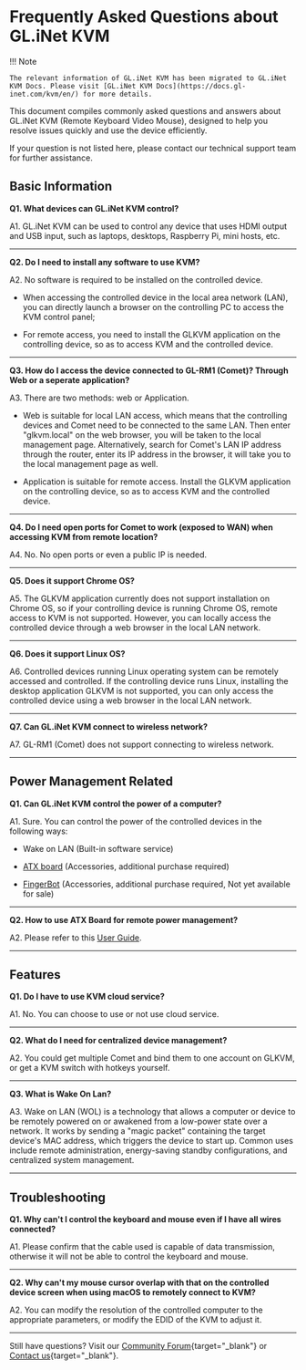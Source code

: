 # Frequently Asked Questions about GL.iNet KVM

!!! Note

    The relevant information of GL.iNet KVM has been migrated to GL.iNet KVM Docs. Please visit [GL.iNet KVM Docs](https://docs.gl-inet.com/kvm/en/) for more details.

This document compiles commonly asked questions and answers about GL.iNet KVM (Remote Keyboard Video Mouse), designed to help you resolve issues quickly and use the device efficiently. 

If your question is not listed here, please contact our technical support team for further assistance.

## Basic Information

**Q1. What devices can GL.iNet KVM control?**

A1. GL.iNet KVM can be used to control any device that uses HDMI output and USB input, such as laptops, desktops, Raspberry Pi, mini hosts, etc.

---

**Q2. Do I need to install any software to use KVM?**

A2. No software is required to be installed on the controlled device. 

- When accessing the controlled device in the local area network (LAN), you can directly launch a browser on the controlling PC to access the KVM control panel; 
    
- For remote access, you need to install the GLKVM application on the controlling device, so as to access KVM and the controlled device.

---

**Q3. How do I access the device connected to GL-RM1 (Comet)? Through Web or a seperate application?**

A3. There are two methods: web or Application.

- Web is suitable for local LAN access, which means that the controlling devices and Comet need to be connected to the same LAN. Then enter "glkvm.local" on the web browser, you will be taken to the local management page. Alternatively, search for Comet's LAN IP address through the router, enter its IP address in the browser, it will take you to the local management page as well.

- Application is suitable for remote access. Install the GLKVM application on the controlling device, so as to access KVM and the controlled device.

---

**Q4. Do I need open ports for Comet to work (exposed to WAN) when accessing KVM from remote location?**

A4. No. No open ports or even a public IP is needed.

---

**Q5. Does it support Chrome OS?**

A5. The GLKVM application currently does not support installation on Chrome OS, so if your controlling device is running Chrome OS, remote access to KVM is not supported. However, you can locally access the controlled device through a web browser in the local LAN network.

---

**Q6. Does it support Linux OS?**

A6. Controlled devices running Linux operating system can be remotely accessed and controlled. If the controlling device runs Linux, installing the desktop application GLKVM is not supported, you can only access the controlled device using a web browser in the local LAN network.

---

**Q7. Can GL.iNet KVM connect to wireless network?**

A7. GL-RM1 (Comet) does not support connecting to wireless network.

---

## Power Management Related

**Q1. Can GL.iNet KVM control the power of a computer?**

A1. Sure. You can control the power of the controlled devices in the following ways:

- Wake on LAN (Built-in software service)

- [ATX board](https://docs.gl-inet.com/router/en/4/user_guide/gl-rm1/#atx-package) (Accessories, additional purchase required)

- [FingerBot](https://docs.gl-inet.com/router/en/4/user_guide/gl-rm1/#fingerbot) (Accessories, additional purchase required, Not yet available for sale)

---

**Q2. How to use ATX Board for remote power management?**

A2. Please refer to this [User Guide](https://docs.gl-inet.com/router/en/4/user_guide/gl-rm1/#atx-package).

---

## Features

**Q1. Do I have to use KVM cloud service?**

A1. No. You can choose to use or not use cloud service.

---

**Q2. What do I need for centralized device management?**

A2. You could get multiple Comet and bind them to one account on GLKVM, or get a KVM switch with hotkeys yourself.

---

**Q3. What is Wake On Lan?**

A3. Wake on LAN (WOL) is a technology that allows a computer or device to be remotely powered on or awakened from a low-power state over a network. It works by sending a "magic packet" containing the target device's MAC address, which triggers the device to start up. Common uses include remote administration, energy-saving standby configurations, and centralized system management.

---

## Troubleshooting

**Q1. Why can't I control the keyboard and mouse even if I have all wires connected?**

A1. Please confirm that the cable used is capable of data transmission, otherwise it will not be able to control the keyboard and mouse.

---

**Q2. Why can't my mouse cursor overlap with that on the controlled device screen when using macOS to remotely connect to KVM?**

A2. You can modify the resolution of the controlled computer to the appropriate parameters, or modify the EDID of the KVM to adjust it.

---

Still have questions? Visit our [Community Forum](https://forum.gl-inet.com){target="_blank"} or [Contact us](https://www.gl-inet.com/contacts/){target="_blank"}.